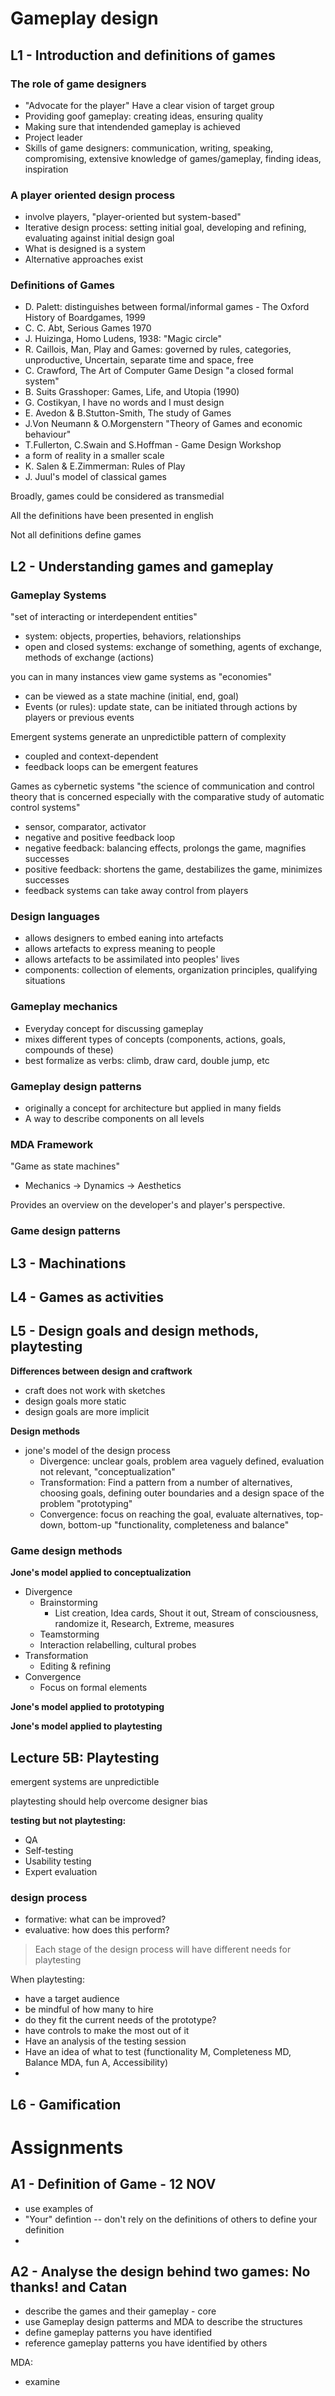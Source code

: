 # Gameplay design

## L1 - Introduction and definitions of games

### The role of game designers

- "Advocate for the player" Have a clear vision of target group
- Providing goof gameplay: creating ideas, ensuring quality
- Making sure that intendended gameplay is achieved
- Project leader
- Skills of game designers: communication, writing, speaking, compromising, extensive knowledge of games/gameplay, finding ideas, inspiration

### A player oriented design process

- involve players, "player-oriented but system-based"
- Iterative design process: setting initial goal, developing and refining, evaluating against initial design goal
- What is designed is a system
- Alternative approaches exist

### Definitions of Games

- D. Palett: distinguishes between formal/informal games - The Oxford History of Boardgames, 1999
- C. C. Abt, Serious Games 1970
- J. Huizinga, Homo Ludens, 1938: "Magic circle"
- R. Caillois, Man, Play and Games: governed by rules, categories, unproductive, Uncertain, separate time and space, free
- C. Crawford, The Art of Computer Game Design "a closed formal system"
- B. Suits Grasshoper: Games, Life, and Utopia (1990)
- G. Costikyan, I have no words and I must design
- E. Avedon & B.Stutton-Smith, The study of Games
- J.Von Neumann & O.Morgenstern "Theory of Games and economic behaviour"
- T.Fullerton, C.Swain and S.Hoffman - Game Design Workshop
- a form of reality in a smaller scale
- K. Salen & E.Zimmerman: Rules of Play
- J. Juul's model of classical games

Broadly, games could be considered as transmedial

All the definitions have been presented in english

Not all definitions define games

## L2 - Understanding games and gameplay

### Gameplay Systems

"set of interacting or interdependent entities"

- system: objects, properties, behaviors, relationships
- open and closed systems: exchange of something, agents of exchange, methods of exchange (actions)

you can in many instances view game systems as "economies"

- can be viewed as a state machine (initial, end, goal)
- Events (or rules): update state, can be initiated through actions by players or previous events

Emergent systems generate an unpredictible pattern of complexity

- coupled and context-dependent
- feedback loops can be emergent features

Games as cybernetic systems "the science of communication and control theory that is concerned especially with the comparative study of automatic control systems"

- sensor, comparator, activator
- negative and positive feedback loop
- negative feedback: balancing effects, prolongs the game, magnifies successes
- positive feedback: shortens the game, destabilizes the game, minimizes successes
- feedback systems can take away control from players

### Design languages

- allows designers to embed eaning into artefacts
- allows artefacts to express meaning to people
- allows artefacts to be assimilated into peoples' lives
- components: collection of elements, organization principles, qualifying situations

### Gameplay mechanics

- Everyday concept for discussing gameplay
- mixes different types of concepts (components, actions, goals, compounds of these)
- best formalize as verbs: climb, draw card, double jump, etc

### Gameplay design patterns

- originally a concept for architecture but applied in many fields
- A way to describe components on all levels

### MDA Framework

"Game as state machines"

- Mechanics -> Dynamics -> Aesthetics

Provides an overview on the developer's and player's perspective.

### Game design patterns

## L3 - Machinations

## L4 - Games as activities

## L5 - Design goals and design methods, playtesting

**Differences between design and craftwork**

- craft does not work with sketches
- design goals more static
- design goals are more implicit

**Design methods**

- jone's model of the design process
  - Divergence: unclear goals, problem area vaguely defined, evaluation not relevant, "conceptualization"
  - Transformation: Find a pattern from a number of alternatives, choosing goals, defining outer boundaries and a design space of the problem "prototyping"
  - Convergence: focus on reaching the goal, evaluate alternatives, top-down, bottom-up "functionality, completeness and balance"

### Game design methods

**Jone's model applied to conceptualization**

- Divergence
  - Brainstorming
    - List creation, Idea cards, Shout it out, Stream of consciousness, randomize it, Research, Extreme, measures
  - Teamstorming
  - Interaction relabelling, cultural
    probes
- Transformation
  - Editing & refining
- Convergence
  - Focus on formal elements

**Jone's model applied to prototyping**

**Jone's model applied to playtesting**

## Lecture 5B: Playtesting

emergent systems are unpredictible

playtesting should help overcome designer bias

**testing but not playtesting:**

- QA
- Self-testing
- Usability testing
- Expert evaluation

### **design process**

- formative: what can be improved?
- evaluative: how does this perform?

> Each stage of the design process will have different needs for playtesting

When playtesting:

- have a target audience
- be mindful of how many to hire
- do they fit the current needs of the prototype?
- have controls to make the most out of it
- Have an analysis of the testing session
- Have an idea of what to test (functionality M, Completeness MD, Balance MDA, fun A, Accessibility)
-

## L6 - Gamification

# Assignments

## A1 - Definition of Game - 12 NOV

- use examples of
- "Your" defintion -- don't rely on the definitions of others to define your definition
-

## A2 - Analyse the design behind two games: No thanks! and Catan

- describe the games and their gameplay - core
- use Gameplay design patterms and MDA to describe the structures
- define gameplay patterns you have identified
- reference gameplay patterns you have identified by others

MDA:

- examine
